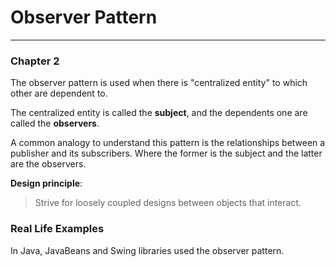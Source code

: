 # Observer Pattern

---

### Chapter 2

The observer pattern is used when there is "centralized entity" to which
other are dependent to. 

The centralized entity is called the **subject**, and the dependents one are called
the **observers**.

A common analogy to understand this pattern is the relationships between a publisher and
its subscribers. Where the former is the subject and the latter are the observers.

**Design principle**:
> Strive for loosely coupled designs between objects that interact.


### Real Life Examples
In Java, JavaBeans and Swing libraries used the observer pattern.





